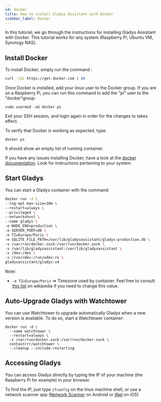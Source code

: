 ```yaml
---
id: docker
title: How to install Gladys Assistant with Docker
sidebar_label: Docker
---
```


In this tutorial, we go through the instructions for installing Gladys Assistant with Docker. This tutorial works for any system (Raspberry Pi, Ubuntu VM, Synology NAS).

## Install Docker

To install Docker, simply run the command :

```bash
curl -sSL https://get.docker.com | sh
```

Once Docker is installed, add your linux user to the Docker group. If you are on a Raspberry Pi, you can run this command to add the "pi" user to the "docker"group:

```
sudo usermod -aG docker pi
```

Exit your SSH session, and login again in order for the changes to takes effect.

To verify that Docker is working as expected, type:

```
docker ps
```

It should show an empty list of running container.

If you have any issues installing Docker, have a look at the [docker documentation](https://docs.docker.com/). Look for instructions pertaining to your system.

## Start Gladys

You can start a Gladys container with the command:

```bash
docker run -d \
--log-opt max-size=10m \
--restart=always \
--privileged \
--network=host \
--name gladys \
-e NODE_ENV=production \
-e SERVER_PORT=80 \
-e TZ=Europe/Paris \
-e SQLITE_FILE_PATH=/var/lib/gladysassistant/gladys-production.db \
-v /var/run/docker.sock:/var/run/docker.sock \
-v /var/lib/gladysassistant:/var/lib/gladysassistant \
-v /dev:/dev \
-v /run/udev:/run/udev:ro \
gladysassistant/gladys:v4
```

Note:

- `-e TZ=Europe/Paris` => Timezone used by container. Feel free to consult [this list](https://en.wikipedia.org/wiki/List_of_tz_database_time_zones) on wikipedia if you need to change this value.

## Auto-Upgrade Gladys with Watchtower

You can use Watchtower to upgrade automatically Gladys when a new version is available. To do so, start a Watchtower container:

```
docker run -d \
  --name watchtower \
  --restart=always \
  -v /var/run/docker.sock:/var/run/docker.sock \
  containrrr/watchtower \
  --cleanup --include-restarting
```

## Accessing Gladys

You can access Gladys directly by typing the IP of your machine (the Raspberry Pi for example) in your browser.

To find the IP, just type `ifconfig` on the linux machine shell, or use a network scanner app ([Network Scanner](https://play.google.com/store/apps/details?id=com.easymobile.lan.scanner&hl=fr) on Android or [iNet](https://itunes.apple.com/fr/app/inet-network-scanner/id340793353?mt=8) on iOS)
